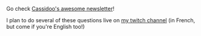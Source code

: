 Go check [Cassidoo's awesome newsletter](https://cassidoo.co/newsletter/)! 

I plan to do several of these questions live on [my twitch channel](https://www.twitch.tv/is_lew) (in French, but come if you're English too!)
